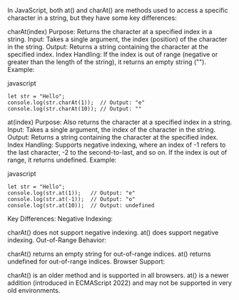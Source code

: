 In JavaScript, both at() and charAt() are methods used to access a specific character in a string, but they have some key differences:

charAt(index)
Purpose: Returns the character at a specified index in a string.
Input: Takes a single argument, the index (position) of the character in the string.
Output: Returns a string containing the character at the specified index.
Index Handling: If the index is out of range (negative or greater than the length of the string), it returns an empty string ("").
Example:

javascript

```
let str = "Hello";
console.log(str.charAt(1));  // Output: "e"
console.log(str.charAt(10)); // Output: ""
```
at(index)
Purpose: Also returns the character at a specified index in a string.
Input: Takes a single argument, the index of the character in the string.
Output: Returns a string containing the character at the specified index.
Index Handling: Supports negative indexing, where an index of -1 refers to the last character, -2 to the second-to-last, and so on. If the index is out of range, it returns undefined.
Example:

javascript

```
let str = "Hello";
console.log(str.at(1));   // Output: "e"
console.log(str.at(-1));  // Output: "o"
console.log(str.at(10));  // Output: undefined
```
Key Differences:
Negative Indexing:

charAt() does not support negative indexing.
at() does support negative indexing.
Out-of-Range Behavior:

charAt() returns an empty string for out-of-range indices.
at() returns undefined for out-of-range indices.
Browser Support:

charAt() is an older method and is supported in all browsers.
at() is a newer addition (introduced in ECMAScript 2022) and may not be supported in very old environments.
